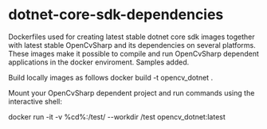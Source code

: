 # dotnet-core-sdk-dependencies
Dockerfiles used for creating latest stable dotnet core sdk images together with latest stable OpenCvSharp 
and its dependencies on several platforms. These images make it possible to compile and run OpenCvSharp dependent 
applications in the docker enviroment. Samples added.

Build locally images as follows
docker build -t opencv_dotnet .

Mount your OpenCvSharp dependent project and run commands using the interactive shell:

docker run -it -v %cd%:/test/ --workdir /test opencv_dotnet:latest






